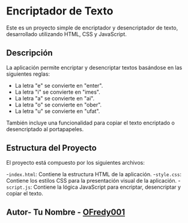 # Encriptador de Texto

Este es un proyecto simple de encriptador y desencriptador de texto, desarrollado utilizando HTML, CSS y JavaScript.

## Descripción

La aplicación permite encriptar y desencriptar textos basándose en las siguientes reglas:

- La letra "e" se convierte en "enter".
- La letra "i" se convierte en "imes".
- La letra "a" se convierte en "ai".
- La letra "o" se convierte en "ober".
- La letra "u" se convierte en "ufat".

También incluye una funcionalidad para copiar el texto encriptado o desencriptado al portapapeles.

## Estructura del Proyecto

El proyecto está compuesto por los siguientes archivos:

-`index.html`: Contiene la estructura HTML de la aplicación.
-`style.css`: Contiene los estilos CSS para la presentación visual de la aplicación.
-`script.js`: Contiene la lógica JavaScript para encriptar, desencriptar y copiar el texto.

## Autor- Tu Nombre - [OFredy001](https://github.com/OFredy001)

